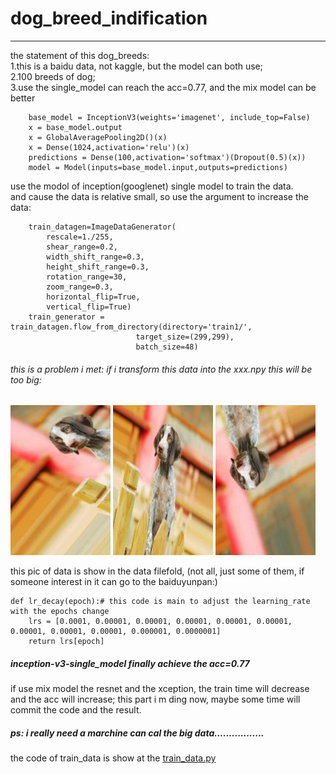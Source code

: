 # dog_breed_indification
---
the statement of this dog_breeds:  
  1.this is a baidu data, not kaggle, but the model can both use;  
  2.100 breeds of dog;  
  3.use the single_model can reach the acc=0.77, and the mix model can be better  
    
        base_model = InceptionV3(weights='imagenet', include_top=False)
        x = base_model.output
        x = GlobalAveragePooling2D()(x) 
        x = Dense(1024,activation='relu')(x)
        predictions = Dense(100,activation='softmax')(Dropout(0.5)(x))
        model = Model(inputs=base_model.input,outputs=predictions)
  
use the modol of inception(googlenet) single model to train the data.  
and cause the data is relative small, so use the argument to increase the data: 

		train_datagen=ImageDataGenerator(    
			rescale=1./255,
			shear_range=0.2,
			width_shift_range=0.3,
			height_shift_range=0.3,
			rotation_range=30,
			zoom_range=0.3,
			horizontal_flip=True,
			vertical_flip=True)
		train_generator = train_datagen.flow_from_directory(directory='train1/',
								target_size=(299,299),  
								batch_size=48)

###### this is a problem i met: if i transform this data into the xxx.npy this will be too big:      
![the_pic_1](https://github.com/frank-xman/dog_breed_indification/blob/master/data/2_0_2665.jpg)
![the_pic_2](https://github.com/frank-xman/dog_breed_indification/blob/master/data/2_0_614.jpg)
![the_pic_3](https://github.com/frank-xman/dog_breed_indification/blob/master/data/2_0_8728.jpg)

this pic of data is show in the data filefold, (not all, just some of them, if someone interest in it can go to the baiduyunpan:)
  
  
	def lr_decay(epoch):# this code is main to adjust the learning_rate with the epochs change
	    lrs = [0.0001, 0.00001, 0.00001, 0.00001, 0.00001, 0.00001, 0.00001, 0.00001, 0.00001, 0.000001, 0.0000001]
	    return lrs[epoch]
	    
##### inception-v3-single_model finally achieve the acc=0.77   
if use mix model the resnet and the xception, the train time will decrease and the acc will increase;
this part i m ding now, maybe some time will commit the code and the result.
##### ps: i really need a marchine can cal the big data.................
the code of train_data is show at the [train_data.py](https://github.com/frank-xman/dog_breed_indification/blob/master/train_data.py)


	    



	
